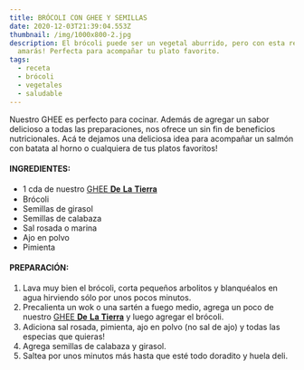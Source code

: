 ```yaml
---
title: BRÓCOLI CON GHEE Y SEMILLAS
date: 2020-12-03T21:39:04.553Z
thumbnail: /img/1000x800-2.jpg
description: El brócoli puede ser un vegetal aburrido, pero con esta receta lo
  amarás! Perfecta para acompañar tu plato favorito.
tags:
  - receta
  - brócoli
  - vegetales
  - saludable
---
```

Nuestro GHEE es perfecto para cocinar. Además de agregar un sabor delicioso a todas las preparaciones, nos ofrece un sin fin de beneficios nutricionales. Acá te dejamos una deliciosa idea para acompañar un salmón con batata al horno o cualquiera de tus platos favoritos!

#### **INGREDIENTES:**

* 1 cda de nuestro [GHEE 𝐃𝐞 𝐋𝐚 𝐓𝐢𝐞𝐫𝐫𝐚](https://dlt-web.netlify.app/ghee)
* Brócoli
* Semillas de girasol
* Semillas de calabaza
* Sal rosada o marina
* Ajo en polvo
* Pimienta

#### **PREPARACIÓN:**

1. Lava muy bien el brócoli, corta pequeños arbolitos y blanquéalos en agua hirviendo sólo por unos pocos minutos.
2. Precalienta un wok o una sartén a fuego medio, agrega un poco de nuestro [GHEE 𝐃𝐞 𝐋𝐚 𝐓𝐢𝐞𝐫𝐫𝐚](https://dlt-web.netlify.app/ghee) y luego agregar el brócoli.
3. Adiciona sal rosada, pimienta, ajo en polvo (no sal de ajo) y todas las especias que quieras!
4. Agrega semillas de calabaza y girasol.
5. Saltea por unos minutos más hasta que esté todo doradito y huela deli.